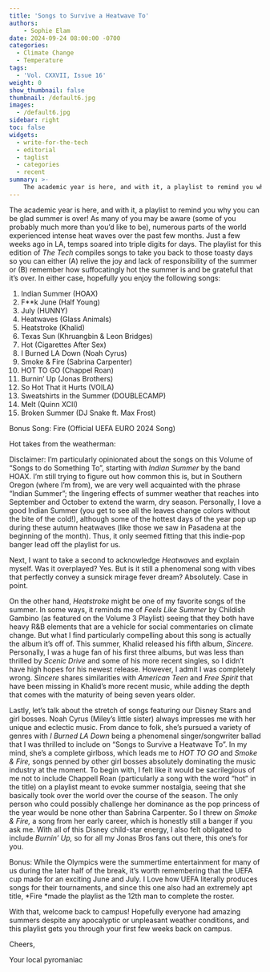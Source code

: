 ```yaml
---
title: 'Songs to Survive a Heatwave To'
authors:
    - Sophie Elam
date: 2024-09-24 08:00:00 -0700
categories:
  - Climate Change
  - Temperature
tags:
  - 'Vol. CXXVII, Issue 16'
weight: 0
show_thumbnail: false
thumbnail: /default6.jpg
images:
  - /default6.jpg
sidebar: right
toc: false
widgets:
  - write-for-the-tech
  - editorial
  - taglist
  - categories
  - recent
summary: >-
    The academic year is here, and with it, a playlist to remind you why you can be glad summer is over! As many of you may be aware (some of you probably much more than you’d like to be), numerous parts of the world experienced intense heat waves over the past few months.
---
```



The academic year is here, and with it, a playlist to remind you why you can be glad summer is over! As many of you may be aware (some of you probably much more than you’d like to be), numerous parts of the world experienced intense heat waves over the past few months. Just a few weeks ago in LA, temps soared into triple digits for days. The playlist for this edition of *The Tech* compiles songs to take you back to those toasty days so you can either (A) relive the joy and lack of responsibility of the summer or (B) remember how suffocatingly hot the summer is and be grateful that it’s over. In either case, hopefully you enjoy the following songs:



1. Indian Summer (HOAX)
2. F**k June (Half Young)
3. July (HUNNY)
4. Heatwaves (Glass Animals)
5. Heatstroke (Khalid)
6. Texas Sun (Khruangbin & Leon Bridges)
7. Hot (Cigarettes After Sex)
8. I Burned LA Down (Noah Cyrus)
9. Smoke & Fire (Sabrina Carpenter)
10. HOT TO GO (Chappel Roan)
11. Burnin’ Up (Jonas Brothers)
12. So Hot That it Hurts (VOILA)
13. Sweatshirts in the Summer (DOUBLECAMP)
14. Melt (Quinn XCII)
15. Broken Summer (DJ Snake ft. Max Frost)

Bonus Song: Fire (Official UEFA EURO 2024 Song)

Hot takes from the weatherman:

Disclaimer: I’m particularly opinionated about the songs on this Volume of “Songs to do Something To”, starting with *Indian Summer* by the band HOAX. I’m still trying to figure out how common this is, but in Southern Oregon (where I’m from), we are very well acquainted with the phrase “Indian Summer”; the lingering effects of summer weather that reaches into September and October to extend the warm, dry season. Personally, I love a good Indian Summer (you get to see all the leaves change colors without the bite of the cold!), although some of the hottest days of the year pop up during these autumn heatwaves (like those we saw in Pasadena at the beginning of the month). Thus, it only seemed fitting that this indie-pop banger lead off the playlist for us. 

Next, I want to take a second to acknowledge *Heatwaves* and explain myself. Was it overplayed? Yes. But is it still a phenomenal song with vibes that perfectly convey a sunsick mirage fever dream? Absolutely. Case in point.

On the other hand, *Heatstroke* might be one of my favorite songs of the summer. In some ways, it reminds me of *Feels Like Summer* by Childish Gambino (as featured on the Volume 3 Playlist) seeing that they both have heavy R&B elements that are a vehicle for social commentaries on climate change. But what I find particularly compelling about this song is actually the album it’s off of. This summer, Khalid released his fifth album, *Sincere.* Personally, I was a huge fan of his first three albums, but was less than thrilled by *Scenic Drive* and some of his more recent singles, so I didn’t have high hopes for his newest release. However, I admit I was completely wrong. *Sincere* shares similarities with *American Teen* and *Free Spirit* that have been missing in Khalid’s more recent music, while adding the depth that comes with the maturity of being seven years older. 

Lastly, let’s talk about the stretch of songs featuring our Disney Stars and girl bosses. Noah Cyrus (Miley’s little sister) always impresses me with her unique and eclectic music. From dance to folk, she’s pursued a variety of genres with *I Burned LA Down* being a phenomenal singer/songwriter ballad that I was thrilled to include on “Songs to Survive a Heatwave To”. In my mind, she’s a complete girlboss, which leads me to *HOT TO GO* and *Smoke & Fire,* songs penned by other girl bosses absolutely dominating the music industry at the moment. To begin with, I felt like it would be sacrilegious of me not to include Chappell Roan (particularly a song with the word “hot” in the title) on a playlist meant to evoke summer nostalgia, seeing that she basically took over the world over the course of the season. The only person who could possibly challenge her dominance as the pop princess of the year would be none other than Sabrina Carpenter. So I threw on *Smoke & Fire,* a song from her early career, which is honestly still a banger if you ask me. With all of this Disney child-star energy, I also felt obligated to include *Burnin’ Up,* so for all my Jonas Bros fans out there, this one’s for you. 

Bonus: While the Olympics were the summertime entertainment for many of us during the later half of the break, it’s worth remembering that the UEFA cup made for an exciting June and July. I Love how UEFA literally produces songs for their tournaments, and since this one also had an extremely apt title, *Fire *made the playlist as the 12th man to complete the roster.

With that, welcome back to campus! Hopefully everyone had amazing summers despite any apocalyptic or unpleasant weather conditions, and this playlist gets you through your first few weeks back on campus.

Cheers, 

Your local pyromaniac
